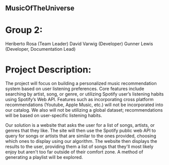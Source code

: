 ## MusicOfTheUniverse

# Group 2:
  Heriberto Rosa (Team Leader)
  David Varwig (Developer)
  Gunner Lewis (Developer, Documentation Lead)

# Project Description:
The project will focus on building a personalized music recommendation system based on user
listening preferences. Core features include searching by artist, song, or genre, or utilizing Spotify
user’s listening habits using Spotify’s Web API. Features such as incorporating cross platform
recommendations (Youtube, Apple Music, etc.) will not be incorporated into our catalog. We also
will not be utilizing a global dataset; recommendations will be based on user-specific listening
habits.

Our solution is a website that asks the user for a list of songs, artists, or genres that they like.
The site will then use the Spotify public web API to query for songs or artists that are similar to
the ones provided, choosing which ones to display using our algorithm. The website then
displays the results to the user, providing them a list of songs that they'll most likely enjoy but
aren't too far outside of their comfort zone. A method of generating a playlist will be explored.
